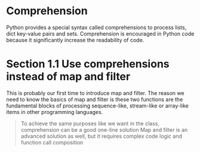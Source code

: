 # Comprehension 
Python provides a special syntax called comprehensions to process lists, dict key-value pairs and sets. Comprehension is
encouraged in Python code because it significantly increase the readability of code.

# Section 1.1 Use comprehensions instead of map and filter
This is probably our first time to introduce map and filter. The reason we need to know the basics of map and filter is
these two functions are the fundamental blocks of processing sequence-like, stream-like or array-like items in other 
programming languages.
> To achieve the same purposes like we want in the class, comprehension can be a good one-line solution 
> Map and filter is an advanced solution as well, but it requires complex code logic and function call composition